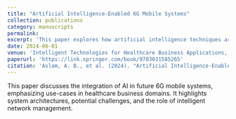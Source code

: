 ```yaml
---
title: "Artificial Intelligence-Enabled 6G Mobile Systems"
collection: publications
category: manuscripts
permalink: 
excerpt: 'This paper explores how artificial intelligence techniques are being integrated into 6G mobile communication systems, especially for healthcare business applications.'
date: 2024-06-01
venue: 'Intelligent Technologies for Healthcare Business Applications, Springer'
paperurl: 'https://link.springer.com/book/9783031585265'
citation: 'Aslam, A. B., et al. (2024). "Artificial Intelligence-Enabled 6G Mobile Systems." <i>Intelligent Technologies for Healthcare Business Applications</i>. Springer.'
---
```

This paper discusses the integration of AI in future 6G mobile systems, emphasizing use-cases in healthcare business domains. It highlights system architectures, potential challenges, and the role of intelligent network management.
